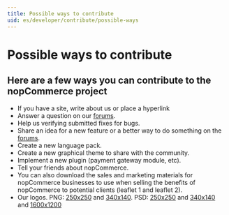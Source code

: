 ```yaml
---
title: Possible ways to contribute
uid: es/developer/contribute/possible-ways
---
```


# Possible ways to contribute

## Here are a few ways you can contribute to the nopCommerce project

* If you have a site, write about us or place a hyperlink
* Answer a question on our [forums](http://www.nopcommerce.com/boards/).
* Help us verifying submitted fixes for bugs.
* Share an idea for a new feature or a better way to do something on the [forums](http://www.nopcommerce.com/boards/).
* Create a new language pack.
* Create a new graphical theme to share with the community.
* Implement a new plugin (payment gateway module, etc).
* Tell your friends about nopCommerce.
* You can also download the sales and marketing materials for nopCommerce businesses to use when selling the benefits of nopCommerce to potential clients (leaflet 1 and leaflet 2).
* Our logos. PNG: [250x250](http://www.nopcommerce.com/images/nopLogos/nopcommerce_logo_250x250-trans.png) and [340x140](http://www.nopcommerce.com/images/nopLogos/nopcommerce_logo-340x140-trans.png). PSD: [250x250](http://www.nopcommerce.com/images/nopLogos/250x250.psd) and [340x140](http://www.nopcommerce.com/images/nopLogos/340x140.psd) and [1600x1200](http://www.nopcommerce.com/images/nopLogos/1600x1200.psd)